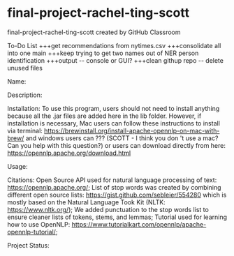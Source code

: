 # final-project-rachel-ting-scott
final-project-rachel-ting-scott created by GitHub Classroom

To-Do List
+++get recommendations from nytimes.csv
+++consolidate all into one main
+++keep trying to get two names out of NER person identification
+++output -- console or GUI?
+++clean githup repo -- delete unused files

Name:


Description:


Installation:
To use this program, users should not need to install anything because all the .jar files are added here in the lib folder.
However, if installation is necessary, Mac users can follow these instructions to install via terminal: https://brewinstall.org/install-apache-opennlp-on-mac-with-brew/
and windows users can ??? (SCOTT - I think you don 't use a mac? Can you help with this question?)
or users can download directly from here: https://opennlp.apache.org/download.html

Usage:


Citations:
Open Source API used for natural language processing of text: https://opennlp.apache.org/;
List of stop words was created by combining different open source lists: https://gist.github.com/sebleier/554280 which is mostly based on the Natural Language Took Kit (NLTK: https://www.nltk.org/);
We added punctuation to the stop words list to ensure cleaner lists of tokens, stems, and lemmas;
Tutorial used for learning how to use OpenNLP: https://www.tutorialkart.com/opennlp/apache-opennlp-tutorial/;

Project Status:
